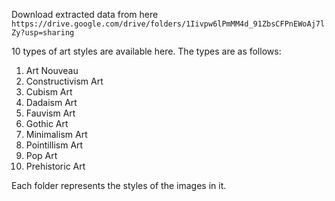 Download extracted data from here `https://drive.google.com/drive/folders/1Iivpw6lPmMM4d_91ZbsCFPnEWoAj7lZy?usp=sharing`<br/>

10 types of art styles are available here. The types are as follows: <br/>
1. Art Nouveau
2. Constructivism Art
3. Cubism Art
4. Dadaism Art
5. Fauvism Art
6. Gothic Art
7. Minimalism Art
8. Pointillism Art
9. Pop Art
10. Prehistoric Art
    
Each folder represents the styles of the images in it.

